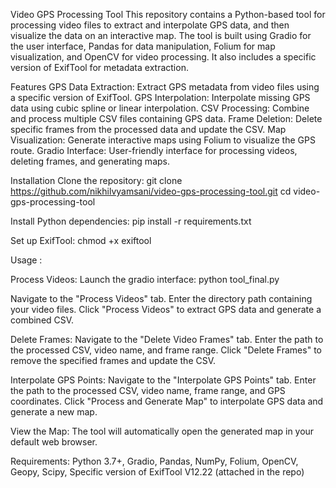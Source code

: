 Video GPS Processing Tool
This repository contains a Python-based tool for processing video files to extract and interpolate GPS data, and then visualize the data on an interactive map. The tool is built using Gradio for the user interface, Pandas for data manipulation, Folium for map visualization, and OpenCV for video processing. It also includes a specific version of ExifTool for metadata extraction.

Features
GPS Data Extraction: Extract GPS metadata from video files using a specific version of ExifTool.
GPS Interpolation: Interpolate missing GPS data using cubic spline or linear interpolation.
CSV Processing: Combine and process multiple CSV files containing GPS data.
Frame Deletion: Delete specific frames from the processed data and update the CSV.
Map Visualization: Generate interactive maps using Folium to visualize the GPS route.
Gradio Interface: User-friendly interface for processing videos, deleting frames, and generating maps.

Installation
Clone the repository: 
 git clone https://github.com/nikhilvyamsani/video-gps-processing-tool.git
 cd video-gps-processing-tool

Install Python dependencies:
 pip install -r requirements.txt
 
Set up ExifTool:
 chmod +x exiftool
 
Usage :

Process Videos:
Launch the gradio interface:
python tool_final.py

Navigate to the "Process Videos" tab.
Enter the directory path containing your video files.
Click "Process Videos" to extract GPS data and generate a combined CSV.

Delete Frames:
Navigate to the "Delete Video Frames" tab.
Enter the path to the processed CSV, video name, and frame range.
Click "Delete Frames" to remove the specified frames and update the CSV.

Interpolate GPS Points:
Navigate to the "Interpolate GPS Points" tab.
Enter the path to the processed CSV, video name, frame range, and GPS coordinates.
Click "Process and Generate Map" to interpolate GPS data and generate a new map.

View the Map:
The tool will automatically open the generated map in your default web browser.

Requirements:
Python 3.7+, Gradio, Pandas, NumPy, Folium, OpenCV, Geopy, Scipy, Specific version of ExifTool V12.22 (attached in the repo)
